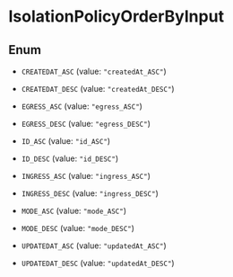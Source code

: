 

# IsolationPolicyOrderByInput

## Enum


* `CREATEDAT_ASC` (value: `"createdAt_ASC"`)

* `CREATEDAT_DESC` (value: `"createdAt_DESC"`)

* `EGRESS_ASC` (value: `"egress_ASC"`)

* `EGRESS_DESC` (value: `"egress_DESC"`)

* `ID_ASC` (value: `"id_ASC"`)

* `ID_DESC` (value: `"id_DESC"`)

* `INGRESS_ASC` (value: `"ingress_ASC"`)

* `INGRESS_DESC` (value: `"ingress_DESC"`)

* `MODE_ASC` (value: `"mode_ASC"`)

* `MODE_DESC` (value: `"mode_DESC"`)

* `UPDATEDAT_ASC` (value: `"updatedAt_ASC"`)

* `UPDATEDAT_DESC` (value: `"updatedAt_DESC"`)



